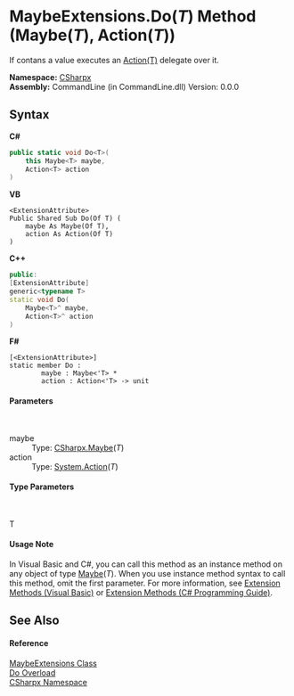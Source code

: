 # MaybeExtensions.Do(*T*) Method (Maybe(*T*), Action(*T*))
 

If contans a value executes an <a href="https://docs.microsoft.com/dotnet/api/system.action-1" target="_blank">Action(T)</a> delegate over it.

**Namespace:**&nbsp;<a href="N_CSharpx">CSharpx</a><br />**Assembly:**&nbsp;CommandLine (in CommandLine.dll) Version: 0.0.0

## Syntax

**C#**<br />
``` C#
public static void Do<T>(
	this Maybe<T> maybe,
	Action<T> action
)

```

**VB**<br />
``` VB
<ExtensionAttribute>
Public Shared Sub Do(Of T) ( 
	maybe As Maybe(Of T),
	action As Action(Of T)
)
```

**C++**<br />
``` C++
public:
[ExtensionAttribute]
generic<typename T>
static void Do(
	Maybe<T>^ maybe, 
	Action<T>^ action
)
```

**F#**<br />
``` F#
[<ExtensionAttribute>]
static member Do : 
        maybe : Maybe<'T> * 
        action : Action<'T> -> unit 

```


#### Parameters
&nbsp;<dl><dt>maybe</dt><dd>Type: <a href="T_CSharpx_Maybe_1">CSharpx.Maybe</a>(*T*)<br /></dd><dt>action</dt><dd>Type: <a href="https://docs.microsoft.com/dotnet/api/system.action-1" target="_blank">System.Action</a>(*T*)<br /></dd></dl>

#### Type Parameters
&nbsp;<dl><dt>T</dt><dd /></dl>

#### Usage Note
In Visual Basic and C#, you can call this method as an instance method on any object of type <a href="T_CSharpx_Maybe_1">Maybe</a>(*T*). When you use instance method syntax to call this method, omit the first parameter. For more information, see <a href="https://docs.microsoft.com/dotnet/visual-basic/programming-guide/language-features/procedures/extension-methods">Extension Methods (Visual Basic)</a> or <a href="https://docs.microsoft.com/dotnet/csharp/programming-guide/classes-and-structs/extension-methods">Extension Methods (C# Programming Guide)</a>.

## See Also


#### Reference
<a href="T_CSharpx_MaybeExtensions">MaybeExtensions Class</a><br /><a href="Overload_CSharpx_MaybeExtensions_Do">Do Overload</a><br /><a href="N_CSharpx">CSharpx Namespace</a><br />